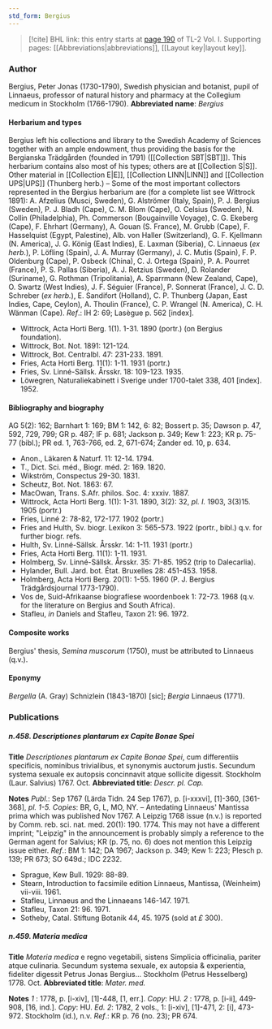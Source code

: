 ```yaml
---
std_form: Bergius
---
```


> [!cite] BHL link: this entry starts at [page 190](https://www.biodiversitylibrary.org/page/33120321) of TL-2 Vol. I.
> Supporting pages: [[Abbreviations|abbreviations]], [[Layout key|layout key]].

### Author

Bergius, Peter Jonas (1730-1790), Swedish physician and botanist, pupil of Linnaeus, professor of natural history and pharmacy at the Collegium medicum in Stockholm (1766-1790). 
**Abbreviated name**: *Bergius*

#### Herbarium and types

Bergius left his collections and library to the Swedish Academy of Sciences together with an ample endowment, thus providing the basis for the Bergianska Trädgården (founded in 1791) ([[Collection SBT|SBT]]). This herbarium contains also most of his types; others are at [[Collection S|S]]. Other material in [[Collection E|E]], [[Collection LINN|LINN]] and [[Collection UPS|UPS]] (Thunberg herb.) – Some of the most important collectors represented in the Bergius herbarium are (for a complete list see Wittrock 1891): A. Afzelius (Musci, Sweden), G. Alströmer (Italy, Spain), P. J. Bergius (Sweden), P. J. Bladh (Cape), C. M. Blom (Cape), O. Celsius (Sweden), N. Collin (Philadelphia), Ph. Commerson (Bougainville Voyage), C. G. Ekeberg (Cape), F. Ehrhart (Germany), A. Gouan (S. France), M. Grubb (Cape), F. Hasselquist (Egypt, Palestine), Alb. von Haller (Switzerland), G. F. Kjellmann (N. America), J. G. König (East Indies), E. Laxman (Siberia), C. Linnaeus (*ex herb.*), P. Löfling (Spain), J. A. Murray (Germany), J. C. Mutis (Spain), F. P. Oldenburg (Cape), P. Osbeck (China), C. J. Ortega (Spain), P. A. Pourret (France), P. S. Pallas (Siberia), A. J. Retzius (Sweden), D. Rolander (Suriname), G. Rothman (Tripolitania), A. Sparrmann (New Zealand, Cape), O. Swartz (West Indies), J. F. Séguier (France), P. Sonnerat (France), J. C. D. Schreber (*ex herb.*), E. Sandifort (Holland), C. P. Thunberg (Japan, East Indies, Cape, Ceylon), A. Thoulin (France), C. P. Wrangel (N. America), C. H. Wänman (Cape).
*Ref*.: IH 2: 69; Lasègue p. 562 \[index\].
- Wittrock, Acta Horti Berg. 1(1). 1-31. 1890 (portr.) (on Bergius foundation).
- Wittrock, Bot. Not. 1891: 121-124.
- Wittrock, Bot. Centralbl. 47: 231-233. 1891.
- Fries, Acta Horti Berg. 11(1): 1-11. 1931 (portr.)
- Fries, Sv. Linné-Sällsk. Årsskr. 18: 109-123. 1935.
- Löwegren, Naturaliekabinett i Sverige under 1700-talet 338, 401 \[index\]. 1952.

#### Bibliography and biography

AG 5(2): 162; Barnhart 1: 169; BM 1: 142, 6: 82; Bossert p. 35; Dawson p. 47, 592, 729, 799; GR p. 487; IF p. 681; Jackson p. 349; Kew 1: 223; KR p. 75-77 (bibl.); PR ed. 1, 763-766, ed. 2, 671-674; Zander ed. 10, p. 634.
- Anon., Läkaren & Naturf. 11: 12-14. 1794.
- T., Dict. Sci. méd., Biogr. méd. 2: 169. 1820.
- Wikström, Conspectus 29-30. 1831.
- Scheutz, Bot. Not. 1863: 67.
- MacOwan, Trans. S.Afr. philos. Soc. 4: xxxiv. 1887.
- Wittrock, Acta Horti Berg. 1(1): 1-31. 1890, 3(2): 32, *pl. I.* 1903, 3(3)15. 1905 (portr.)
- Fries, Linné 2: 78-82, 172-177. 1902 (portr.)
- Fries and Hulth, Sv. biogr. Lexikon 3: 565-573. 1922 (portr., bibl.) q.v. for further biogr. refs.
- Hulth, Sv. Linné-Sällsk. Årsskr. 14: 1-11. 1931 (portr.)
- Fries, Acta Horti Berg. 11(1): 1-11. 1931.
- Holmberg, Sv. Linné-Sällsk. Årsskr. 35: 71-85. 1952 (trip to Dalecarlia).
- Hylander, Bull. Jard. bot. État. Bruxelles 28: 451-453. 1958.
- Holmberg, Acta Horti Berg. 20(1): 1-55. 1960 (P. J. Bergius Trädgårdsjournal 1773-1790).
- Vos de, Suid-Afrikaanse biografíese woordenboek 1: 72-73. 1968 (q.v. for the literature on Bergius and South Africa).
- Stafleu, *in* Daniels and Stafleu, Taxon 21: 96. 1972.

#### Composite works

Bergius' thesis, *Semina muscorum* (1750), must be attributed to Linnaeus (q.v.).

#### Eponymy

*Bergella* (A. Gray) Schnizlein (1843-1870) \[sic\]; *Bergia* Linnaeus (1771).

### Publications

##### n.458. Descriptiones plantarum ex Capite Bonae Spei

**Title**
*Descriptiones plantarum ex Capite Bonae Spei*, cum differentiis specificis, nominibus trivialibus, et synonymis auctorum justis. Secundum systema sexuale ex autopsis concinnavit atque sollicite digessit. Stockholm (Laur. Salvius) 1767. Oct.
**Abbreviated title**: *Descr. pl. Cap.*

**Notes**
*Publ*.: Sep 1767 (Lärda Tidn. 24 Sep 1767), p. \[i-xxxvi\], \[1\]-360, \[361-368\], *pl. 1-5.*
*Copies*: BR, G, L, MO, NY. – Antedating Linnaeus' Mantissa prima which was published Nov 1767. A Leipzig 1768 issue (n.v.) is reported by Comm. reb. sci. nat. med. 20(1): 190. 1774. This may not have a different imprint; "Leipzig" in the announcement is probably simply a reference to the German agent for Salvius; KR (p. 75, no. 6) does not mention this Leipzig issue either.
*Ref*.: BM 1: 142; DA 1967; Jackson p. 349; Kew 1: 223; Plesch p. 139; PR 673; SO 649d.; IDC 2232.
- Sprague, Kew Bull. 1929: 88-89.
- Stearn, Introduction to facsimile edition Linnaeus, Mantissa, (Weinheim) vii-viii. 1961.
- Stafleu, Linnaeus and the Linnaeans 146-147. 1971.
- Stafleu, Taxon 21: 96. 1971.
- Sotheby, Catal. Stiftung Botanik 44, 45. 1975 (sold at *£* 300).

##### n.459. Materia medica

**Title**
*Materia medica* e regno vegetabili, sistens Simplicia officinalia, pariter atque culinaria. Secundum systema sexuale, ex autopsia & experientia, fideliter digessit Petrus Jonas Bergius... Stockholm (Petrus Hesselberg) 1778. Oct.
**Abbreviated title**: *Mater. med.*

**Notes**
*1* : 1778, p. \[i-xiv\], \[1\]-448, \[1, err.\]. *Copy*: HU.
*2* : 1778, p. \[i-ii\], 449-908, \[16, ind.\]. *Copy*: HU.
*Ed. 2*: 1782, 2 vols., 1: \[i-xiv\], \[1\]-471, 2: \[i\], 473-972. Stockholm (id.), n.v.
*Ref*.: KR p. 76 (no. 23); PR 674.

